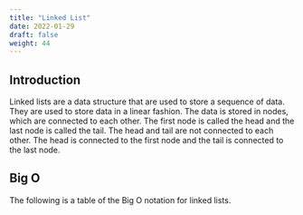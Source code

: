 ```yaml
---
title: "Linked List"
date: 2022-01-29
draft: false
weight: 44
---
```


## Introduction

Linked lists are a data structure that are used to store a sequence of data. They are used to store data in a linear fashion. The data is stored in nodes, which are connected to each other. The first node is called the head and the last node is called the tail. The head and tail are not connected to each other. The head is connected to the first node and the tail is connected to the last node.

## Big O

The following is a table of the Big O notation for linked lists.

